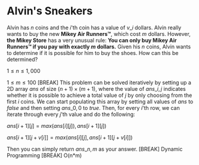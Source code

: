 # Alvin's Sneakers
Alvin has $n$ coins and the $i$'th coin has a value of $v\_i$ dollars. Alvin really wants to buy the new **Mikey Air Runners™**, which cost $m$ dollars. However, **the Mikey Store** has a very unusual rule: **You can only buy Mikey Air Runners™ if you pay with exactly $m$ dollars.** Given his $n$ coins, Alvin wants to determine if it is possible for him to buy the shoes. How can this be determined?

$1 \le n \le 1,000$

$1 \le m \le 100$
[BREAK]
This problem can be solved iteratively by setting up a 2D array $ans$ of size $(n+1) \times (m+1)$, where the value of $ans\_{i,j}$ indicates whether it is possible to achieve a total value of $j$ by only choosing from the first $i$ coins. We can start populating this array by setting all values of $ans$ to $false$ and then setting $ans\_{0,0}$ to $true$. Then, for every $i$'th row, we can iterate through every $j$'th value and do the following:

$ans[i+1][j] = max(ans[i][j]), ans[i+1][j])$

$ans[i+1][j + v[i]] = max(ans[i][j], ans[i+1][j + v[i]])$

Then you can simply return $ans\_{n,m}$ as your answer.
[BREAK]
Dynamic Programming
[BREAK]
O(n*m)